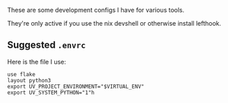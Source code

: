 These are some development configs I have for various tools.

They're only active if you use the nix devshell or otherwise install lefthook.


## Suggested `.envrc`

Here is the file I use:

```
use flake
layout python3
export UV_PROJECT_ENVIRONMENT="$VIRTUAL_ENV"
export UV_SYSTEM_PYTHON="1"h
```